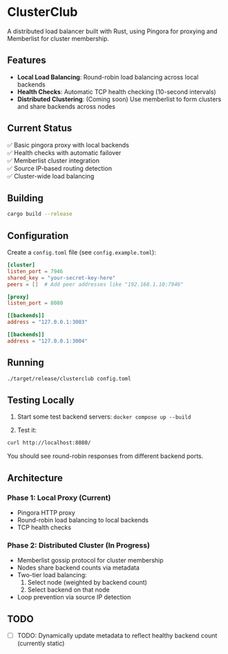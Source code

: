 # ClusterClub

A distributed load balancer built with Rust, using Pingora for proxying and Memberlist for cluster membership.

## Features

- **Local Load Balancing**: Round-robin load balancing across local backends
- **Health Checks**: Automatic TCP health checking (10-second intervals)
- **Distributed Clustering**: (Coming soon) Use memberlist to form clusters and share backends across nodes

## Current Status

✅ Basic pingora proxy with local backends  
✅ Health checks with automatic failover  
✅ Memberlist cluster integration  
✅ Source IP-based routing detection  
✅ Cluster-wide load balancing  

## Building

```bash
cargo build --release
```

## Configuration

Create a `config.toml` file (see `config.example.toml`):

```toml
[cluster]
listen_port = 7946
shared_key = "your-secret-key-here"
peers = []  # Add peer addresses like "192.168.1.10:7946"

[proxy]
listen_port = 8080

[[backends]]
address = "127.0.0.1:3003"

[[backends]]
address = "127.0.0.1:3004"
```

## Running

```bash
./target/release/clusterclub config.toml
```

## Testing Locally

1. Start some test backend servers: `docker compose up --build`

2. Test it:
```bash
curl http://localhost:8080/
```

You should see round-robin responses from different backend ports.

## Architecture

### Phase 1: Local Proxy (Current)
- Pingora HTTP proxy
- Round-robin load balancing to local backends
- TCP health checks

### Phase 2: Distributed Cluster (In Progress)
- Memberlist gossip protocol for cluster membership
- Nodes share backend counts via metadata
- Two-tier load balancing:
  1. Select node (weighted by backend count)
  2. Select backend on that node
- Loop prevention via source IP detection

## TODO

- [ ] TODO: Dynamically update metadata to reflect healthy backend count (currently static)
